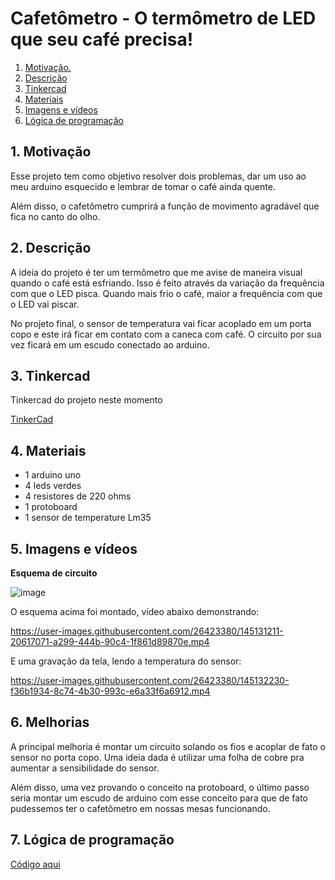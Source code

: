 # Cafetômetro - O termômetro de LED que seu café precisa!

1. [ Motivação. ](#motivacao)
2. [ Descrição ](#desc)
3. [ Tinkercad ](#tinkercad)
4. [ Materiais ](#materiais)
5. [ Imagens e vídeos ](#fotos)
6. [Lógica de programação](#programação)

<a name="motivacao"></a>
## 1. Motivação

Esse projeto tem como objetivo resolver dois problemas, dar um uso ao meu arduino esquecido e lembrar de tomar o café ainda quente.

Além disso, o cafetômetro cumprirá a função de movimento agradável que fica no canto do olho.

<a name="desc"></a>
## 2. Descrição

A ideia do projeto é ter um termômetro que me avise de maneira visual quando o café está esfriando. Isso é feito através da variação da frequência com que o LED pisca. Quando mais frio o café, maior a frequência com que o LED vai piscar.

No projeto final, o sensor de temperatura vai ficar acoplado em um porta copo e este irá ficar em contato com a caneca com café. O circuito por sua vez ficará em um escudo conectado ao arduino.

<a name="tinkercad"></a>
## 3. Tinkercad

Tinkercad do projeto neste momento

[TinkerCad](https://www.tinkercad.com/things/aXVhiHVS6pv-cafetometro-setup/editel?sharecode=AZhJOKGMhrTikDS8NJhCn4-B_fKZe2LaZXSaKkZIl34)

<a name="materiais"></a>
## 4. Materiais

+ 1 arduino uno
+ 4 leds verdes
+ 4 resistores de 220 ohms
+ 1 protoboard
+ 1 sensor de temperature Lm35

<a name="img"></a>
## 5. Imagens e vídeos

**Esquema de circuito**

![image](https://user-images.githubusercontent.com/26423380/145131782-f4571630-6006-4ff0-9743-ff8bf0689b7d.png)

O esquema acima foi montado, vídeo abaixo demonstrando:

https://user-images.githubusercontent.com/26423380/145131211-20617071-a299-444b-90c4-1f861d89870e.mp4

E uma gravação da tela, lendo a temperatura do sensor:

https://user-images.githubusercontent.com/26423380/145132230-f36b1934-8c74-4b30-993c-e6a33f6a6912.mp4

<a name="melhorias"></a>
## 6. Melhorias

A principal melhoria é montar um circuito solando os fios e acoplar de fato o sensor no porta copo. Uma ideia dada é utilizar uma folha de cobre pra aumentar a sensibilidade do sensor.

Além disso, uma vez provando o conceito na protoboard, o último passo seria montar um escudo de arduino com esse conceito para que de fato pudessemos ter o cafetômetro em nossas mesas funcionando.

<a name="programação"></a>
## 7. Lógica de programação

[Código aqui](https://github.com/ggarber42/cafetometro/blob/main/main.c)
